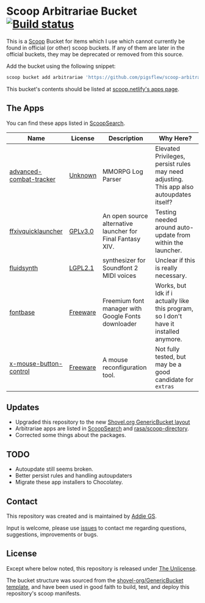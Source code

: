 # Scoop Arbitrariae Bucket [![Build status](https://ci.appveyor.com/api/projects/status/cx5wfxjavur7hasc/branch/master?svg=true)](https://ci.appveyor.com/project/pigsflew/scoop-arbitrariae/branch/master)

This is a [Scoop](https://scoop.sh) Bucket for items which I use which cannot currently be found in official (or other) scoop buckets. If any of them are later in the official buckets, they may be deprecated or removed from this source.

Add the bucket using the following snippet:

```sh
scoop bucket add arbitrariae 'https://github.com/pigsflew/scoop-arbitrariae.git'
```

This bucket's contents should be listed at [scoop.netlify's apps page](https://scoop.netlify.com/apps/).

## The Apps

You can find these apps listed in [ScoopSearch](https://scoopsearch.github.io/#/apps?%22https%3A%2F%2Fgithub.com%2Fpigsflew%2Fscoop-arbitrariae%22).

|Name|License|Description|Why Here?|
|----|-------|-----------|---------|
|[advanced-combat-tracker](https://advancedcombattracker.com)|[Unknown](https://choosealicense.com/no-permission/)|MMORPG Log Parser|Elevated Privileges, persist rules may need adjusting. This app also autoupdates itself?|
|[ffxivquicklauncher](https://goatcorp.github.io/)|[GPLv3.0](https://github.com/goatcorp/FFXIVQuickLauncher/blob/master/LICENSE)|An open source alternative launcher for Final Fantasy XIV.|Testing needed around auto-update from within the launcher.|
|[fluidsynth](https://www.fluidsynth.org)|[LGPL2.1](https://github.com/FluidSynth/fluidsynth/blob/master/LICENSE)|synthesizer for Soundfont 2 MIDI voices|Unclear if this is really necessary.|
|[fontbase](https://fontba.se)|[Freeware](https://fontba.se/legal/terms)|Freemium font manager with Google Fonts downloader|Works, but Idk if i actually like this program, so I don't have it installed anymore.|
|[x-mouse-button-control](https://www.highrez.co.uk/downloads/XMouseButtonControl.htm)|[Freeware](https://www.highrez.co.uk/downloads/XMouseButtonControl.htm)|A mouse reconfiguration tool.|Not fully tested, but may be a good candidate for `extras`|

## Updates

- Upgraded this repository to the new [Shovel.org GenericBucket layout](https://github.com/shovel-org/GenericBucket)
- Arbitrariae apps are listed in [ScoopSearch](https://scoopsearch.github.io/#/apps?%22https%3A%2F%2Fgithub.com%2Fpigsflew%2Fscoop-arbitrariae%22) and [rasa/scoop-directory](https://rasa.github.io/scoop-directory/by-bucket.html#pigsflew_scoop-arbitrariae).
- Corrected some things about the packages.

## TODO

- Autoupdate still seems broken.
- Better persist rules and handling autoupdaters
- Migrate these app installers to Chocolatey.

## Contact

This repository was created and is maintained by [Addie GS](https://pigsflew.com "Pigsflew.com, Addie GS' personal website").

Input is welcome, please use [issues](https://github.com/pigsflew/scoop-arbitrariae/issues) to contact me regarding questions, suggestions, improvements or bugs.

## License

Except where below noted, this repository is released under [The Unlicense](https://github.com/pigsflew/scoop-arbitrariae/blob/master/LICENSE).

The bucket structure was sourced from the [shovel-org/GenericBucket template](https://github.com/shovel-org/GenericBucket), and have been used in good faith to build, test, and deploy this repository's scoop manifests.
